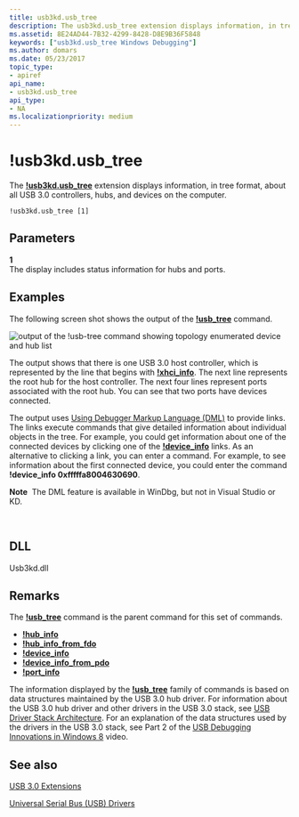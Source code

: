 ```yaml
---
title: usb3kd.usb_tree
description: The usb3kd.usb_tree extension displays information, in tree format, about all USB 3.0 controllers, hubs, and devices on the computer.
ms.assetid: 8E24AD44-7B32-4299-8428-D8E9B36F5848
keywords: ["usb3kd.usb_tree Windows Debugging"]
ms.author: domars
ms.date: 05/23/2017
topic_type:
- apiref
api_name:
- usb3kd.usb_tree
api_type:
- NA
ms.localizationpriority: medium
---
```


# !usb3kd.usb\_tree


The [**!usb3kd.usb\_tree**](-usb3kd-device-info.md) extension displays information, in tree format, about all USB 3.0 controllers, hubs, and devices on the computer.

```
!usb3kd.usb_tree [1]
```

## <span id="ddk__devobj_dbg"></span><span id="DDK__DEVOBJ_DBG"></span>Parameters


<span id="_______1______"></span> **1**   
The display includes status information for hubs and ports.

## <span id="Examples"></span><span id="examples"></span><span id="EXAMPLES"></span>Examples


The following screen shot shows the output of the [**!usb\_tree**](-usb3kd-device-info.md) command.

![output of the !usb\-tree command showing topology enumerated device and hub list](images/usbtree01.png)

The output shows that there is one USB 3.0 host controller, which is represented by the line that begins with [**!xhci\_info**](-usb3kd-xhci-info.md). The next line represents the root hub for the host controller. The next four lines represent ports associated with the root hub. You can see that two ports have devices connected.

The output uses [Using Debugger Markup Language (DML)](debugger-markup-language-commands.md) to provide links. The links execute commands that give detailed information about individual objects in the tree. For example, you could get information about one of the connected devices by clicking one of the [**!device\_info**](-usb3kd-device-info.md) links. As an alternative to clicking a link, you can enter a command. For example, to see information about the first connected device, you could enter the command **!device\_info 0xfffffa8004630690**.

**Note**  The DML feature is available in WinDbg, but not in Visual Studio or KD.

 

## <span id="DLL"></span><span id="dll"></span>DLL


Usb3kd.dll

Remarks
-------

The [**!usb\_tree**](-usb3kd-device-info.md) command is the parent command for this set of commands.

-   [**!hub\_info**](-usb3kd-hub-info.md)
-   [**!hub\_info\_from\_fdo**](-usb3kd-hub-info-from-fdo.md)
-   [**!device\_info**](-usb3kd-device-info.md)
-   [**!device\_info\_from\_pdo**](-usb3kd-device-info-from-pdo.md)
-   [**!port\_info**](-usb3kd-port-info.md)

The information displayed by the [**!usb\_tree**](-usb3kd-device-info.md) family of commands is based on data structures maintained by the USB 3.0 hub driver. For information about the USB 3.0 hub driver and other drivers in the USB 3.0 stack, see [USB Driver Stack Architecture](http://go.microsoft.com/fwlink/p?LinkID=251983). For an explanation of the data structures used by the drivers in the USB 3.0 stack, see Part 2 of the [USB Debugging Innovations in Windows 8](http://go.microsoft.com/fwlink/p/?LinkID=249153) video.

## <span id="see_also"></span>See also


[USB 3.0 Extensions](usb-3-extensions.md)

[Universal Serial Bus (USB) Drivers](http://go.microsoft.com/fwlink/p?LinkID=227351)

 

 






